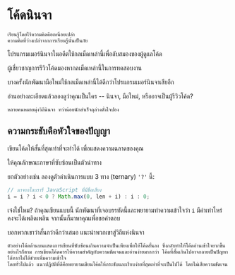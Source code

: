 # โค้ดนินจา

```quote author="ขงจื๊อ (วจนะ)"
เรียนรู้โดยไร้ความคิดคือเหนื่อยเปล่า
ความคิดที่ว่างเปล่าจากการเรียนรู้นั้นเป็นภัย
```

โปรแกรมเมอร์นินจาในอดีตใช้กลเม็ดเหล่านี้เพื่อลับสมองของผู้ดูแลโค้ด

ผู้เชี่ยวชาญการรีวิวโค้ดมองหากลเม็ดเหล่านี้ในการทดสอบงาน

บางครั้งนักพัฒนามือใหม่ใช้กลเม็ดเหล่านี้ได้ดีกว่าโปรแกรมเมอร์นินจาเสียอีก

อ่านอย่างละเอียดแล้วลองดูว่าคุณเป็นใคร -- นินจา, มือใหม่, หรืออาจเป็นผู้รีวิวโค้ด?

```warn header="พบการเสียดสี"
หลายคนหมายมุ่งวิถีนินจา ทว่าน้อยนักสำเร็จลุล่วงดั่งใจปอง
```

## ความกระชับคือหัวใจของปัญญา

เขียนโค้ดให้สั้นที่สุดเท่าที่จะทำได้ เพื่อแสดงความฉลาดของคุณ

ให้คุณลักษณะภาษาที่ซับซ้อนเป็นตัวนำทาง

ยกตัวอย่างเช่น ลองดูตัวดำเนินการแบบ 3 ทาง (ternary) `'?'` นี้:

```js
// มาจากไลบรารี JavaScript ที่มีชื่อเสียง
i = i ? i < 0 ? Math.max(0, len + i) : i : 0;
```

เจ๋งใช่ไหม? ถ้าคุณเขียนแบบนี้ นักพัฒนาที่เจอบรรทัดนี้และพยายามทำความเข้าใจว่า `i` มีค่าเท่าไหร่ คงจะได้เพลิดเพลิน จากนั้นก็มาหาคุณเพื่อขอคำตอบ

บอกพวกเขาว่าสั้นกว่าดีกว่าเสมอ แนะนำพวกเขาสู่วิถีแห่งนินจา

```warn
ตัวอย่างโค้ดด้านบนแสดงการเขียนที่ซับซ้อนเกินความจำเป็นเพียงเพื่อให้โค้ดสั้นลง ซึ่งกลับทำให้โค้ดอ่านเข้าใจยากขึ้น
อย่างไรก็ตาม การเขียนโค้ดควรให้ความสำคัญกับความชัดเจนและอ่านง่ายมากกว่า โค้ดที่สั้นเกินไปอาจกลายเป็นปัญหาได้หากไม่ได้ช่วยเพิ่มความเข้าใจ
โดยทั่วไปแล้ว แนวปฏิบัติที่ดีคือพยายามเขียนโค้ดให้กระชับและเรียบง่ายที่สุดเท่าที่จะเป็นไปได้ โดยไม่เสียความชัดเจน
```